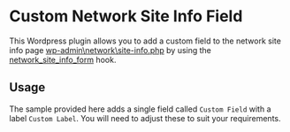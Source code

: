 # Custom Network Site Info Field 
This Wordpress plugin allows you to add a custom field to the network site info page [wp-admin\network\site-info.php](https://github.com/WordPress/WordPress/blob/master/wp-admin/network/site-info.php) by using the [network_site_info_form](https://developer.wordpress.org/reference/hooks/network_site_info_form/) hook.

## Usage
The sample provided here adds a single field called `Custom Field` with a label `Custom Label`. You will need to adjust these to suit your requirements.
